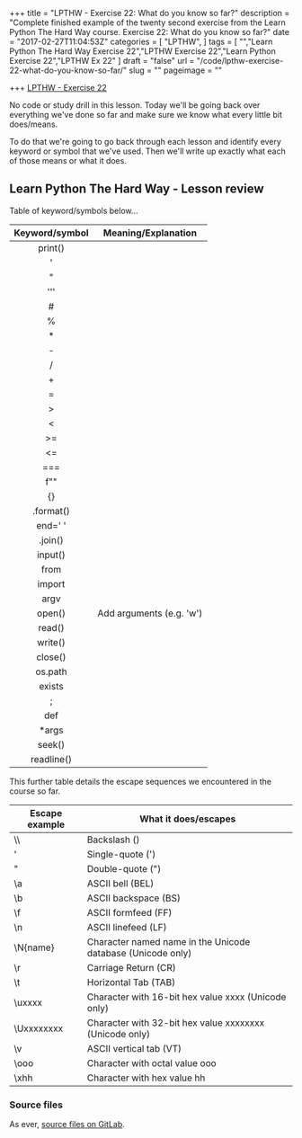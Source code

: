 +++
title = "LPTHW - Exercise 22: What do you know so far?"
description = "Complete finished example of the twenty second exercise from the Learn Python The Hard Way course. Exercise 22: What do you know so far?"
date = "2017-02-27T11:04:53Z"
categories = [
  "LPTHW",
]
tags = [
  "","Learn Python The Hard Way Exercise 22","LPTHW Exercise 22","Learn Python Exercise 22","LPTHW Ex 22"
]
draft = "false"
url = "/code/lpthw-exercise-22-what-do-you-know-so-far/"
slug = ""
pageimage = ""

+++
[LPTHW - Exercise 22](http://learnpythonthehardway.org/book/ex22.html)

No code or study drill in this lesson. Today we'll be going back over everything we've done so far and make sure we know what every little bit does/means.

To do that we're going to go back through each lesson and identify every keyword or symbol that we've used. Then we'll write up exactly what each of those means or what it does. 

## Learn Python The Hard Way - Lesson review

Table of keyword/symbols below...

| Keyword/symbol    | Meaning/Explanation |
|:-----------------:| ------------------- |
| print()           |
| '                 |
| "                 |
| '''               |
| #                 |
| %                 |
| *                 |
| -                 |
| /                 |
| +                 |
| =                 |
| >                 |
| <                 |
| >=                |
| <=                |
| ===               |
| f""               |
| {}                |
| .format()         |
| end=' '           |
| .join()           |
| input()           |
| from              |
| import            |
| argv              |
| open()            | Add arguments (e.g. 'w')
| read()            |
| write()           |
| close()           |
| os.path           |
| exists            |
| ;                 |
| def               |
| \*args            |
| seek()            |
| readline()        |

This further table details the escape sequences we encountered in the course so far.

| Escape example    | What it does/escapes |
| ----------------- | --------------------- 
| \\\\              |Backslash (\)
| \'                |Single-quote (')
| \"                |Double-quote (")
| \a                |ASCII bell (BEL)
| \b                |ASCII backspace (BS)
| \f                |ASCII formfeed (FF)
| \n                |ASCII linefeed (LF)
| \N{name}          |Character named name in the Unicode database (Unicode only)
| \r                |Carriage Return (CR)
| \t                |Horizontal Tab (TAB)
| \uxxxx            |Character with 16-bit hex value xxxx (Unicode only)
| \Uxxxxxxxx        |Character with 32-bit hex value xxxxxxxx (Unicode only)
| \v                |ASCII vertical tab (VT)
| \ooo              |Character with octal value ooo
| \xhh              |Character with hex value hh




### Source files

As ever, [source files on GitLab](https://gitlab.com/josharcher/LPTHW).
